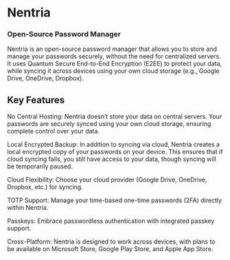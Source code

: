 # Nentria
### Open-Source Password Manager
Nentria is an open-source password manager that allows you to store and manage your passwords securely, without the need for centralized servers. It uses Quantum Secure End-to-End Encryption (E2EE) to protect your data, while syncing it across devices using your own cloud storage (e.g., Google Drive, OneDrive, Dropbox).

## Key Features
No Central Hosting: Nentria doesn’t store your data on central servers. Your passwords are securely synced using your own cloud storage, ensuring complete control over your data.

Local Encrypted Backup: In addition to syncing via cloud, Nentria creates a local encrypted copy of your passwords on your device. This ensures that if cloud syncing fails, you still have access to your data, though syncing will be temporarily paused.

Cloud Flexibility: Choose your cloud provider (Google Drive, OneDrive, Dropbox, etc.) for syncing.

TOTP Support: Manage your time-based one-time passwords (2FA) directly within Nentria.

Passkeys: Embrace passwordless authentication with integrated passkey support.

Cross-Platform: Nentria is designed to work across devices, with plans to be available on Microsoft Store, Google Play Store, and Apple App Store.